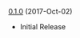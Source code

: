 
[0.1.0](https://github.com/ipapi-co/memcached-utils/releases/tag/0.1.0) (2017-Oct-02)

- Initial Release 